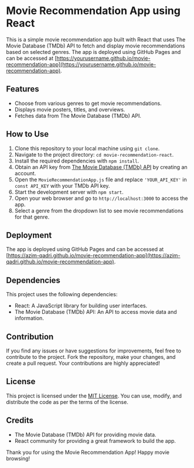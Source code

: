 # Movie Recommendation App using React

This is a simple movie recommendation app built with React that uses The Movie Database (TMDb) API to fetch and display movie recommendations based on selected genres. The app is deployed using GitHub Pages and can be accessed at [https://yourusername.github.io/movie-recommendation-app](https://yourusername.github.io/movie-recommendation-app).

## Features

- Choose from various genres to get movie recommendations.
- Displays movie posters, titles, and overviews.
- Fetches data from The Movie Database (TMDb) API.

## How to Use

1. Clone this repository to your local machine using `git clone`.
2. Navigate to the project directory: `cd movie-recommendation-react`.
3. Install the required dependencies with `npm install`.
4. Obtain an API key from [The Movie Database (TMDb) API](https://www.themoviedb.org/documentation/api) by creating an account.
5. Open the `MovieRecommendationApp.js` file and replace `'YOUR_API_KEY'` in `const API_KEY` with your TMDb API key.
6. Start the development server with `npm start`.
7. Open your web browser and go to `http://localhost:3000` to access the app.
8. Select a genre from the dropdown list to see movie recommendations for that genre.

## Deployment

The app is deployed using GitHub Pages and can be accessed at [https://azim-qadri.github.io/movie-recommendation-app](https://azim-qadri.github.io/movie-recommendation-app).

## Dependencies

This project uses the following dependencies:

- React: A JavaScript library for building user interfaces.
- The Movie Database (TMDb) API: An API to access movie data and information.

## Contribution

If you find any issues or have suggestions for improvements, feel free to contribute to the project. Fork the repository, make your changes, and create a pull request. Your contributions are highly appreciated!

## License

This project is licensed under the [MIT License](LICENSE). You can use, modify, and distribute the code as per the terms of the license.

## Credits

- The Movie Database (TMDb) API for providing movie data.
- React community for providing a great framework to build the app.


Thank you for using the Movie Recommendation App! Happy movie browsing!
